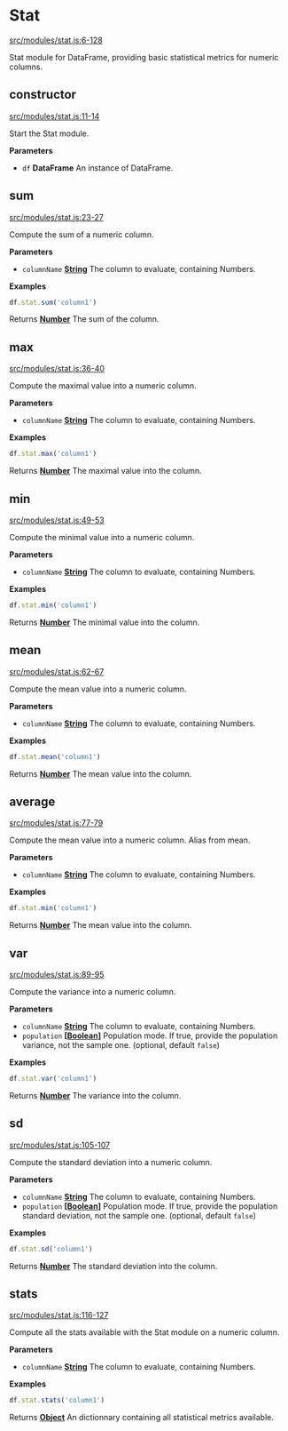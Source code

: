 <!-- Generated by documentation.js. Update this documentation by updating the source code. -->

# Stat

[src/modules/stat.js:6-128](https://github.com/Gmousse/dataframe-js/blob/cfcbf489d648a21251451161c1c214a41f99e6fa/src/modules/stat.js#L6-L128 "Source code on GitHub")

Stat module for DataFrame, providing basic statistical metrics for numeric columns.

## constructor

[src/modules/stat.js:11-14](https://github.com/Gmousse/dataframe-js/blob/cfcbf489d648a21251451161c1c214a41f99e6fa/src/modules/stat.js#L11-L14 "Source code on GitHub")

Start the Stat module.

**Parameters**

-   `df` **DataFrame** An instance of DataFrame.

## sum

[src/modules/stat.js:23-27](https://github.com/Gmousse/dataframe-js/blob/cfcbf489d648a21251451161c1c214a41f99e6fa/src/modules/stat.js#L23-L27 "Source code on GitHub")

Compute the sum of a numeric column.

**Parameters**

-   `columnName` **[String](https://developer.mozilla.org/en-US/docs/Web/JavaScript/Reference/Global_Objects/String)** The column to evaluate, containing Numbers.

**Examples**

```javascript
df.stat.sum('column1')
```

Returns **[Number](https://developer.mozilla.org/en-US/docs/Web/JavaScript/Reference/Global_Objects/Number)** The sum of the column.

## max

[src/modules/stat.js:36-40](https://github.com/Gmousse/dataframe-js/blob/cfcbf489d648a21251451161c1c214a41f99e6fa/src/modules/stat.js#L36-L40 "Source code on GitHub")

Compute the maximal value into a numeric column.

**Parameters**

-   `columnName` **[String](https://developer.mozilla.org/en-US/docs/Web/JavaScript/Reference/Global_Objects/String)** The column to evaluate, containing Numbers.

**Examples**

```javascript
df.stat.max('column1')
```

Returns **[Number](https://developer.mozilla.org/en-US/docs/Web/JavaScript/Reference/Global_Objects/Number)** The maximal value into the column.

## min

[src/modules/stat.js:49-53](https://github.com/Gmousse/dataframe-js/blob/cfcbf489d648a21251451161c1c214a41f99e6fa/src/modules/stat.js#L49-L53 "Source code on GitHub")

Compute the minimal value into a numeric column.

**Parameters**

-   `columnName` **[String](https://developer.mozilla.org/en-US/docs/Web/JavaScript/Reference/Global_Objects/String)** The column to evaluate, containing Numbers.

**Examples**

```javascript
df.stat.min('column1')
```

Returns **[Number](https://developer.mozilla.org/en-US/docs/Web/JavaScript/Reference/Global_Objects/Number)** The minimal value into the column.

## mean

[src/modules/stat.js:62-67](https://github.com/Gmousse/dataframe-js/blob/cfcbf489d648a21251451161c1c214a41f99e6fa/src/modules/stat.js#L62-L67 "Source code on GitHub")

Compute the mean value into a numeric column.

**Parameters**

-   `columnName` **[String](https://developer.mozilla.org/en-US/docs/Web/JavaScript/Reference/Global_Objects/String)** The column to evaluate, containing Numbers.

**Examples**

```javascript
df.stat.mean('column1')
```

Returns **[Number](https://developer.mozilla.org/en-US/docs/Web/JavaScript/Reference/Global_Objects/Number)** The mean value into the column.

## average

[src/modules/stat.js:77-79](https://github.com/Gmousse/dataframe-js/blob/cfcbf489d648a21251451161c1c214a41f99e6fa/src/modules/stat.js#L77-L79 "Source code on GitHub")

Compute the mean value into a numeric column.
Alias from mean.

**Parameters**

-   `columnName` **[String](https://developer.mozilla.org/en-US/docs/Web/JavaScript/Reference/Global_Objects/String)** The column to evaluate, containing Numbers.

**Examples**

```javascript
df.stat.min('column1')
```

Returns **[Number](https://developer.mozilla.org/en-US/docs/Web/JavaScript/Reference/Global_Objects/Number)** The mean value into the column.

## var

[src/modules/stat.js:89-95](https://github.com/Gmousse/dataframe-js/blob/cfcbf489d648a21251451161c1c214a41f99e6fa/src/modules/stat.js#L89-L95 "Source code on GitHub")

Compute the variance into a numeric column.

**Parameters**

-   `columnName` **[String](https://developer.mozilla.org/en-US/docs/Web/JavaScript/Reference/Global_Objects/String)** The column to evaluate, containing Numbers.
-   `population` **\[[Boolean](https://developer.mozilla.org/en-US/docs/Web/JavaScript/Reference/Global_Objects/Boolean)]** Population mode. If true, provide the population variance, not the sample one. (optional, default `false`)

**Examples**

```javascript
df.stat.var('column1')
```

Returns **[Number](https://developer.mozilla.org/en-US/docs/Web/JavaScript/Reference/Global_Objects/Number)** The variance into the column.

## sd

[src/modules/stat.js:105-107](https://github.com/Gmousse/dataframe-js/blob/cfcbf489d648a21251451161c1c214a41f99e6fa/src/modules/stat.js#L105-L107 "Source code on GitHub")

Compute the standard deviation into a numeric column.

**Parameters**

-   `columnName` **[String](https://developer.mozilla.org/en-US/docs/Web/JavaScript/Reference/Global_Objects/String)** The column to evaluate, containing Numbers.
-   `population` **\[[Boolean](https://developer.mozilla.org/en-US/docs/Web/JavaScript/Reference/Global_Objects/Boolean)]** Population mode. If true, provide the population standard deviation, not the sample one. (optional, default `false`)

**Examples**

```javascript
df.stat.sd('column1')
```

Returns **[Number](https://developer.mozilla.org/en-US/docs/Web/JavaScript/Reference/Global_Objects/Number)** The standard deviation into the column.

## stats

[src/modules/stat.js:116-127](https://github.com/Gmousse/dataframe-js/blob/cfcbf489d648a21251451161c1c214a41f99e6fa/src/modules/stat.js#L116-L127 "Source code on GitHub")

Compute all the stats available with the Stat module on a numeric column.

**Parameters**

-   `columnName` **[String](https://developer.mozilla.org/en-US/docs/Web/JavaScript/Reference/Global_Objects/String)** The column to evaluate, containing Numbers.

**Examples**

```javascript
df.stat.stats('column1')
```

Returns **[Object](https://developer.mozilla.org/en-US/docs/Web/JavaScript/Reference/Global_Objects/Object)** An dictionnary containing all statistical metrics available.
